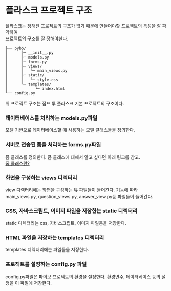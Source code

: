 # 플라스크 프로젝트 구조
플라스크는 정해진 프로젝트의 구조가 없기 때문에 만들어야할 프로젝트의 특성을 잘 파악하여  
프로젝트의 구조를 잘 정해야한다.

```
├── pybo/
│      ├─ __init__.py
│      ├─ models.py
│      ├─ forms.py
│      ├─ views/
│      │   └─ main_views.py
│      ├─ static/
│      │   └─ style.css
│      └─ templates/
│            └─ index.html
└── config.py
```
위 프로젝트 구조는 점프 투 플라스크 기본 프로젝트의 구조이다.

### 데이터베이스를 처리하는 models.py파일
모델 기반으로 데이터베이스할 떄 사용하는 모델 클래스들을 정의한다.

### 서버로 전송된 폼을 처리하는 forms.py파일
폼 클래스를 정의한다.
폼 클래스에 대해서 알고 싶다면 아래 링크를 참고.  
[폼 클래스란?](https://mingyum119.tistory.com/33)

### 화면을 구성하는 views 디렉터리
view 디렉터리에는 화면을 구성하는 뷰 파일들이 들어간다.
기능에 따라 main_views.py, question_views.py, answer_view.py등 파일들이 들어간다.

### CSS, 자바스크립트, 이미지 파일을 저장한는 static 디렉터리
static 디렉터리는 css, 자바스크립트, 이미지 파일등을 저장한다.

### HTML 파일을 저장하는 templates 디렉터리
templates 디렉터리에는 파일들을 저장한다.

### 프로젝트를 설정하는 config.py 파일
config.py파일은 파이보 프로젝트의 환경을 설정한다. 환경변수, 데이터베이스 등의 설정을 이 파일에 저장한다.

